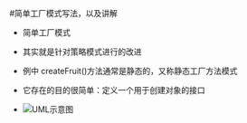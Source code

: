 #简单工厂模式写法，以及讲解

- 简单工厂模式
- 其实就是针对策略模式进行的改进
- 例中 createFruit()方法通常是静态的，又称静态工厂方法模式

- 它存在的目的很简单：定义一个用于创建对象的接口
- ![UML示意图](https://github.com/pigzhuzhu55/Design/blob/master/src/example/factory/simple/12.png?raw=true)
